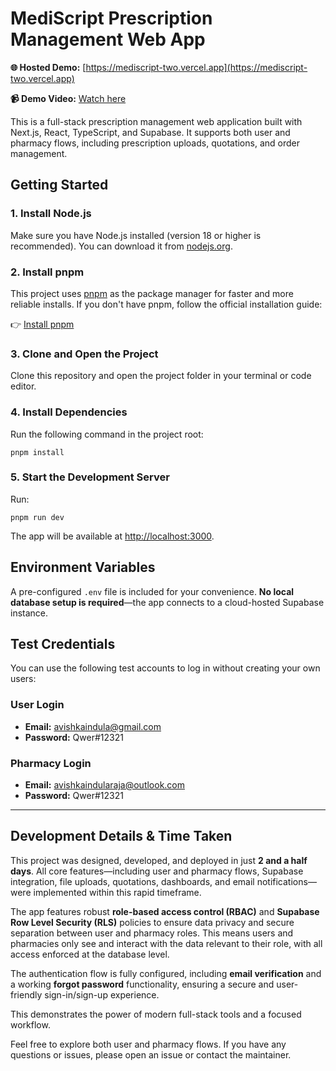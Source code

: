 # MediScript Prescription Management Web App

**🌐 Hosted Demo:** [https://mediscript-two.vercel.app](https://mediscript-two.vercel.app)

**📹 Demo Video:** [Watch here](https://www.awesomescreenshot.com/video/40468286?key=619fb8fd25bd7a42cc710729d1ac5fde)

This is a full-stack prescription management web application built with Next.js, React, TypeScript, and Supabase. It supports both user and pharmacy flows, including prescription uploads, quotations, and order management.

## Getting Started

### 1. Install Node.js
Make sure you have Node.js installed (version 18 or higher is recommended). You can download it from [nodejs.org](https://nodejs.org/).

### 2. Install pnpm
This project uses [pnpm](https://pnpm.io/) as the package manager for faster and more reliable installs. If you don't have pnpm, follow the official installation guide:

👉 [Install pnpm](https://pnpm.io/installation)

### 3. Clone and Open the Project
Clone this repository and open the project folder in your terminal or code editor.

### 4. Install Dependencies
Run the following command in the project root:

```
pnpm install
```

### 5. Start the Development Server
Run:

```
pnpm run dev
```

The app will be available at [http://localhost:3000](http://localhost:3000).

## Environment Variables
A pre-configured `.env` file is included for your convenience. **No local database setup is required**—the app connects to a cloud-hosted Supabase instance.

## Test Credentials
You can use the following test accounts to log in without creating your own users:

### User Login
- **Email:** avishkaindula@gmail.com
- **Password:** Qwer#12321

### Pharmacy Login
- **Email:** avishkaindularaja@outlook.com
- **Password:** Qwer#12321

---

## Development Details & Time Taken

This project was designed, developed, and deployed in just **2 and a half days**. All core features—including user and pharmacy flows, Supabase integration, file uploads, quotations, dashboards, and email notifications—were implemented within this rapid timeframe.

The app features robust **role-based access control (RBAC)** and **Supabase Row Level Security (RLS)** policies to ensure data privacy and secure separation between user and pharmacy roles. This means users and pharmacies only see and interact with the data relevant to their role, with all access enforced at the database level.

The authentication flow is fully configured, including **email verification** and a working **forgot password** functionality, ensuring a secure and user-friendly sign-in/sign-up experience.

This demonstrates the power of modern full-stack tools and a focused workflow.

Feel free to explore both user and pharmacy flows. If you have any questions or issues, please open an issue or contact the maintainer. 